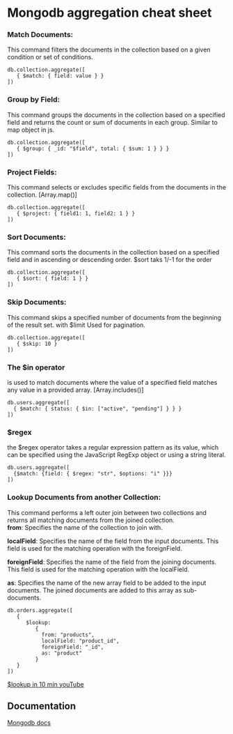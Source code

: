 # Mongodb aggregation cheat sheet

### Match Documents:
This command filters the documents in the collection based on a given condition or set of conditions.
```
db.collection.aggregate([
   { $match: { field: value } }
])
```
### Group by Field:
This command groups the documents in the collection based on a specified field and returns the count or sum of documents in each group. Similar to map object in js.
```
db.collection.aggregate([
   { $group: { _id: "$field", total: { $sum: 1 } } }
])
```
### Project Fields:
This command selects or excludes specific fields from the documents in the collection.
[Array.map()]
```
db.collection.aggregate([
   { $project: { field1: 1, field2: 1 } }
])
```
### Sort Documents:
This command sorts the documents in the collection based on a specified field and in ascending or descending order.
$sort taks 1/-1 for the order
```
db.collection.aggregate([
   { $sort: { field: 1 } }
])
```
### Skip Documents:
This command skips a specified number of documents from the beginning of the result set.
with $limit Used for pagination.
```
db.collection.aggregate([
   { $skip: 10 }
])

```
### The $in operator   
is used to match documents where the value of a specified field matches any value in a provided array. 
[Array.includes()]
```
db.users.aggregate([
  { $match: { status: { $in: ["active", "pending"] } } }
])
```
### $regex
the $regex operator takes a regular expression pattern as its value, which can be specified using the JavaScript RegExp object or using a string literal.
```
db.users.aggregate([
  {$match: {field: { $regex: "str", $options: "i" }}}
])
```

### Lookup Documents from another Collection:
This command performs a left outer join between two collections and returns all matching documents from the joined collection.  
**from**: Specifies the name of the collection to join with.

**localField**: Specifies the name of the field from the input documents. This field is used for the matching operation with the foreignField.

**foreignField**: Specifies the name of the field from the joining documents. This field is used for the matching operation with the localField.

**as**: Specifies the name of the new array field to be added to the input documents. The joined documents are added to this array as sub-documents.
```
db.orders.aggregate([
   {
      $lookup:
         {
           from: "products",
           localField: "product_id",
           foreignField: "_id",
           as: "product"
         }
   }
])

```
[$lookup in 10 min youTube](https://youtu.be/cuLYt1ODSk4/)


## Documentation

[Mongodb docs](https://www.mongodb.com/docs/v5.0/meta/aggregation-quick-reference/)

